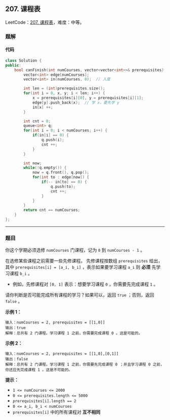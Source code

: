 ## 207. 课程表

LeetCode：[207. 课程表](https://leetcode.cn/problems/course-schedule/)，难度：中等。

### 题解

#### 代码

```c++
class Solution {
public:
    bool canFinish(int numCourses, vector<vector<int>>& prerequisites) {
        vector<int> edge[numCourses];
        vector<int> in(numCourses, 0);  // 入度

        int len = (int)prerequisites.size();
        for(int i = 0, x, y; i < len; i++) {
            x = prerequisites[i][0], y = prerequisites[i][1];
            edge[y].push_back(x);  // 学 x，要先学 y
            in[x] ++;
        }

        int cnt = 0;
        queue<int> q;
        for(int i = 0; i < numCourses; i++) {
            if(in[i] == 0) {
                q.push(i);
                cnt ++;
            }
        }

        int now;
        while(!q.empty()) {
            now = q.front(), q.pop();
            for(int to : edge[now]) {
                if(-- in[to] == 0) {
                    q.push(to);
                    cnt ++;
                }
            }
        }
        return cnt == numCourses;
    }
};
```



---



### 题目

你这个学期必须选修 `numCourses` 门课程，记为 `0` 到 `numCourses - 1` 。

在选修某些课程之前需要一些先修课程。 先修课程按数组 `prerequisites` 给出，其中 `prerequisites[i] = [a_i, b_i]` ，表示如果要学习课程 `a_i` 则 **必须** 先学习课程 `b_i` 。

- 例如，先修课程对 `[0, 1]` 表示：想要学习课程 `0` ，你需要先完成课程 `1` 。

请你判断是否可能完成所有课程的学习？如果可以，返回 `true` ；否则，返回 `false` 。

 

**示例 1：**

```
输入：numCourses = 2, prerequisites = [[1,0]]
输出：true
解释：总共有 2 门课程。学习课程 1 之前，你需要完成课程 0 。这是可能的。
```

**示例 2：**

```
输入：numCourses = 2, prerequisites = [[1,0],[0,1]]
输出：false
解释：总共有 2 门课程。学习课程 1 之前，你需要先完成课程 0 ；并且学习课程 0 之前，你还应先完成课程 1 。这是不可能的。
```

 

**提示：**

- `1 <= numCourses <= 2000`
- `0 <= prerequisites.length <= 5000`
- `prerequisites[i].length == 2`
- `0 <= a_i, b_i < numCourses`
- `prerequisites[i]` 中的所有课程对 **互不相同**


